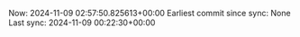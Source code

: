 Now: 2024-11-09 02:57:50.825613+00:00 Earliest commit since sync: None Last sync: 2024-11-09 00:22:30+00:00

